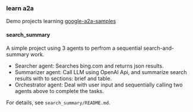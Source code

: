 ### learn a2a

Demo projects learning [google-a2a-samples](https://github.com/google-a2a/a2a-samples)

#### search_summary

A simple project using 3 agents to perfrom a sequential search-and-summary work.

- Searcher agent: Searches bing.com and returns json results.
- Summarizer agent: Call LLM using OpenAI Api, and summarize search results with to sections: brief and table.
- Orchestrator agent: Deal with user input and sequentially calling two agents above to complete the tasks.

For details, see `search_summary/README.md`.